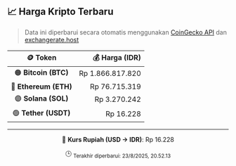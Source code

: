 

<!-- HARGA_KRIPTO -->
## 📈 Harga Kripto Terbaru

> Data ini diperbarui secara otomatis menggunakan [CoinGecko API](https://www.coingecko.com/) dan [exchangerate.host](https://exchangerate.host/)

<div align="center">

| 🪙 Token | 💰 Harga (IDR) |
|:------:|---------------:|
| 🟠 **Bitcoin (BTC)**   | Rp 1.866.817.820 |
| 🔵 **Ethereum (ETH)**  | Rp 76.715.319 |
| 🟣 **Solana (SOL)**    | Rp 3.270.242 |
| 🟢 **Tether (USDT)**   | Rp 16.228 |

---

💱 **Kurs Rupiah (USD → IDR)**: Rp 16.228

🕒 <sub>Terakhir diperbarui: 23/8/2025, 20.52.13</sub>

</div>
<!-- /HARGA_KRIPTO -->